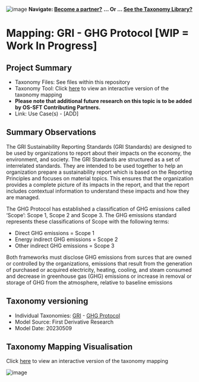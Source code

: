 ![image](https://user-images.githubusercontent.com/112073913/188821900-0c411acf-fbdd-4163-adc9-3ba4e2be78df.png)
**Navigate: [Become a partner?](https://github.com/OS-SFT/06-COLLABORATORS-PARTNERS)**
**... Or ... [See the Taxonomy Library?](https://github.com/orgs/OS-SFT/projects/2)**

# Mapping: GRI - GHG Protocol [WIP = Work In Progress]

## Project Summary
- Taxonomy Files: See files within this repository
- Taxonomy Tool: Click [here](https://os-sft.solidatus.com/viewer/share/vAjJcTHajRATlHEQQzpN4U2b83YkUYu4) to view an interactive version of the taxonomy mapping
- **Please note that additional future research on this topic is to be added by OS-SFT Contributing Partners.**
- Link: Use Case(s) - [ADD]

## Summary Observations
The GRI Sustainability Reporting Standards (GRI Standards) are designed to be used by organizations to report about their impacts on the economy, the environment, and society. The GRI Standards are structured as a set of interrelated standards. They are intended to be used together to help an organization prepare a sustainability report which is based on the Reporting Principles and focuses on material topics. This ensures that the organization provides a complete picture of its impacts in the report, and that the report includes contextual information to understand these impacts and how they are managed. 

The GHG Protocol has established a classification of GHG emissions called ‘Scope’: Scope 1, Scope 2 and Scope 3. The GHG emissions standard represents these classifications of Scope with the following terms:
* Direct GHG emissions = Scope 1
* Energy indirect GHG emissions = Scope 2
* Other indirect GHG emissions = Scope 3

Both frameworks must disclose GHG emissions from surces that are owned or controlled by the organizations, emissions that result from the generation of purchased or acquired electricity, heating, cooling, and steam consumed and decrease in greenhouse gas (GHG) emissions or increase in removal or storage of GHG from the atmosphere, relative to baseline emissions

## Taxonomy versioning

- Individual Taxonomies: [GRI](https://github.com/OS-SFT/Taxonomy-Mappings-Library/tree/main/Single%20Taxonomies/GRI) - [GHG Protocol](https://github.com/OS-SFT/Taxonomy-Mappings-Library/tree/main/Single%20Taxonomies/GHGP)
- Model Source: First Derivative Research
- Model Date: 20230509

## Taxonomy Mapping Visualisation

Click [here](https://os-sft.solidatus.com/viewer/share/vAjJcTHajRATlHEQQzpN4U2b83YkUYu4) to view an interactive version of the taxonomy mapping

![image](https://github.com/OS-SFT/Taxonomy-Mappings-Library/assets/112079442/85e2bf51-0193-48f2-86a6-827df4d9fb70)

